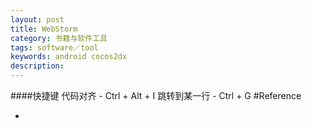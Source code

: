 ```yaml
---
layout: post
title: WebStorm
category: 书籍与软件工具
tags: software／tool
keywords: android cocos2dx
description: 
---
```


####快捷键
代码对齐 - Ctrl + Alt + I
跳转到某一行 - Ctrl + G
#Reference

* []()
